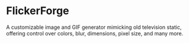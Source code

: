 # FlickerForge
A customizable image and GIF generator mimicking old television static, offering control over colors, blur, dimensions, pixel size, and many more.
